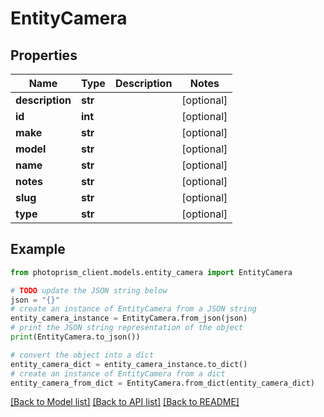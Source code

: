 # EntityCamera


## Properties

Name | Type | Description | Notes
------------ | ------------- | ------------- | -------------
**description** | **str** |  | [optional]
**id** | **int** |  | [optional]
**make** | **str** |  | [optional]
**model** | **str** |  | [optional]
**name** | **str** |  | [optional]
**notes** | **str** |  | [optional]
**slug** | **str** |  | [optional]
**type** | **str** |  | [optional]

## Example

```python
from photoprism_client.models.entity_camera import EntityCamera

# TODO update the JSON string below
json = "{}"
# create an instance of EntityCamera from a JSON string
entity_camera_instance = EntityCamera.from_json(json)
# print the JSON string representation of the object
print(EntityCamera.to_json())

# convert the object into a dict
entity_camera_dict = entity_camera_instance.to_dict()
# create an instance of EntityCamera from a dict
entity_camera_from_dict = EntityCamera.from_dict(entity_camera_dict)
```
[[Back to Model list]](../README.md#documentation-for-models) [[Back to API list]](../README.md#documentation-for-api-endpoints) [[Back to README]](../README.md)


